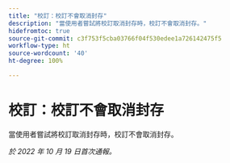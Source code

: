 ```yaml
---
title: "校訂：校訂不會取消封存"
description: "當使用者嘗試將校訂取消封存時，校訂不會取消封存。"
hidefromtoc: true
source-git-commit: c3f753f5cba03766f04f530edee1a726142475f5
workflow-type: ht
source-wordcount: '40'
ht-degree: 100%

---
```



# 校訂：校訂不會取消封存

當使用者嘗試將校訂取消封存時，校訂不會取消封存。

_於 2022 年 10 月 19 日首次通報。_

